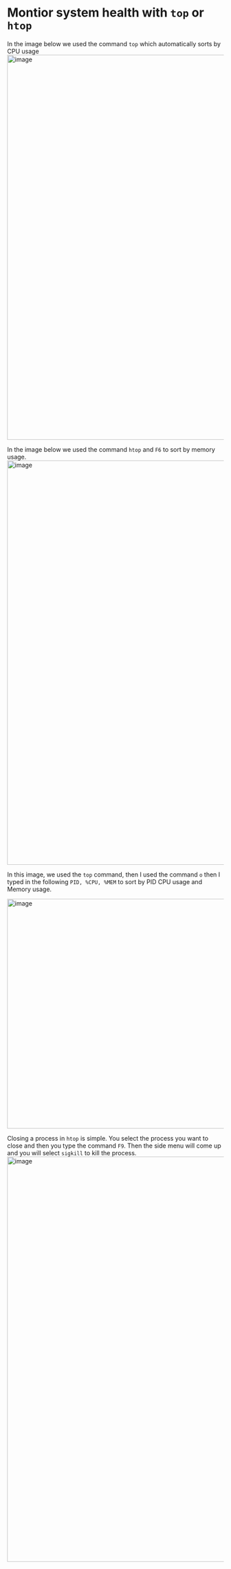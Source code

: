 # Montior system health with `top` or `htop`

In the image below we used the command `top` which automatically sorts by CPU usage
<img width="893" alt="image" src="https://github.com/Sfayson1/sfayson-module1/assets/137829671/764c62d0-9ad0-4491-8db7-aaf650fee1d5">

In the image below we used the command `htop` and `F6` to sort by memory usage.
<img width="938" alt="image" src="https://github.com/Sfayson1/sfayson-module1/assets/137829671/d0856db7-e2b2-4522-a0e9-7f317e497077">

In this image, we used the `top` command, then I used the command `o` then I typed in the following `PID, %CPU, %MEM` to sort by PID CPU usage and Memory usage.

<img width="533" alt="image" src="https://github.com/Sfayson1/sfayson-module1/assets/137829671/7889002c-7b76-43a3-891d-5924c51dd206">

Closing a process in `htop` is simple. You select the process you want to close and then you type the command  `F9`. Then the side menu will come up and you will select `sigkill` to kill the process. 
<img width="940" alt="image" src="https://github.com/Sfayson1/sfayson-module1/assets/137829671/93b69804-6a89-434b-9583-8c40ab218029">
